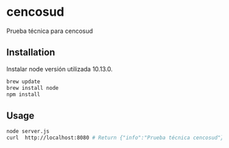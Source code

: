 # cencosud

Prueba técnica para cencosud
## Installation

Instalar node versión utilizada 10.13.0.

```bash
brew update
brew install node
npm install
```
## Usage

```bash
node server.js
curl  http://localhost:8080 # Return {"info":"Prueba técnica cencosud"}%
```


